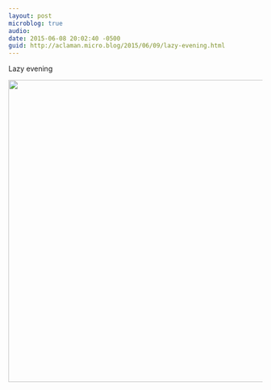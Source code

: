```yaml
---
layout: post
microblog: true
audio: 
date: 2015-06-08 20:02:40 -0500
guid: http://aclaman.micro.blog/2015/06/09/lazy-evening.html
---
```

Lazy evening

<img src="http://micro.alexclaman.com/uploads/2018/1d5d837a0f.jpg" width="600" height="600" />
